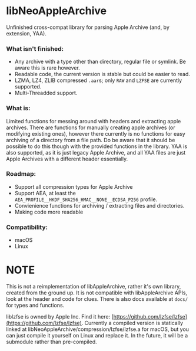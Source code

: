 # libNeoAppleArchive
Unfinished cross-compat library for parsing Apple Archive (and, by extension, YAA).

### What isn't finished:

- Any archive with a type other than directory, regular file or symlink. Be aware this is rare however.
- Readable code, the current version is stable but could be easier to read.
- LZMA, LZ4, ZLIB compressed `.aar`s; only `RAW` and `LZFSE` are currently supported.
- Multi-Threadded support.

### What is:

Limited functions for messing around with headers and extracting apple archives. There are functions for manually creating apple archives (or modifying existing ones), however there currently is no functions for easy archiving of a directory from a file path. Do be aware that it should be possible to do this though with the provided functions in the library. YAA is also supported, as it is just legacy Apple Archive, and all YAA files are just Apple Archives with a different header essentially.

### Roadmap:

- Support all compression types for Apple Archive
- Support AEA, at least the `AEA_PROFILE__HKDF_SHA256_HMAC__NONE__ECDSA_P256` profile.
- Convienience functions for archiving / extracting files and directories.
- Making code more readable
  
### Compatibility:

- macOS
- Linux

# NOTE

This is not a reimplementation of libAppleArchive, rather it's own library, created from the ground up. It is not compatible with libAppleArchive APIs, look at the header and code for clues. There is also docs available at `docs/` for types and functions.

liblzfse is owned by Apple Inc. Find it here: [https://github.com/lzfse/lzfse](https://github.com/lzfse/lzfse). Currently a compiled version is statically linked at libNeoAppleArchive/compression/lzfse/lzfse.a for macOS, but you can just compile it yourself on Linux and replace it. In the future, it will be a submodule rather than pre-compiled.
